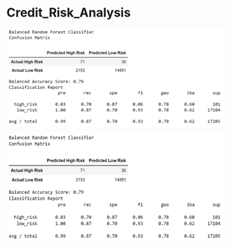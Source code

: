 # Credit_Risk_Analysis

![Balanced_Random_Forest_Classifier.png](https://github.com/dschul01/Credit_Risk_Analysis/blob/main/Images/Balanced_Random_Forest_Classifier.png)


<img src="https://github.com/dschul01/Credit_Risk_Analysis/blob/main/Images/Balanced_Random_Forest_Classifier.png" width="600" height="250">
